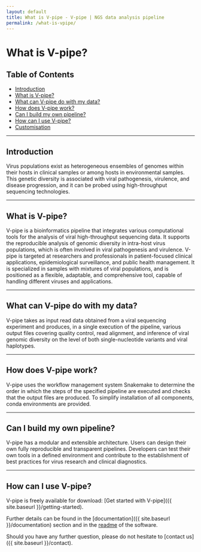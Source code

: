 ```yaml
---
layout: default
title: What is V-pipe - V-pipe | NGS data analysis pipeline
permalink: /what-is-vpipe/
---
```


# What is V-pipe?

## Table of Contents
- [Introduction](#introduction)
- [What is V-pipe?](#what-is-v-pipe)
- [What can V-pipe do with my data?](#what-can-v-pipe-do-with-my-data)
- [How does V-pipe work?](#how-does-v-pipe-work)
- [Can I build my own pipeline?](#can-i-build-my-own-pipeline)
- [How can I use V-pipe?](#how-can-i-use-v-pipe)
- [Customisation](#customisation)

---


## Introduction

Virus populations exist as heterogeneous ensembles of genomes within their hosts in clinical samples or among hosts in environmental samples.
This genetic diversity is associated with viral pathogenesis, virulence, and disease progression, and it can be probed using high-throughput sequencing technologies.

----

## What is V-pipe?

V-pipe is a bioinformatics pipeline that integrates various computational tools for the analysis of viral high-throughput sequencing data. 
It supports the reproducible analysis of genomic diversity in intra-host virus populations, which is often involved in viral pathogenesis and virulence.
V-pipe is targeted at researchers and professionals in patient-focused clinical applications, epidemiological surveillance, and public health management.
It is specialized in samples with mixtures of viral populations, and is positioned as a flexible, adaptable, and comprehensive tool, capable of handling different viruses and applications.

---

## What can V-pipe do with my data?

V-pipe takes as input read data obtained from a viral sequencing experiment and produces, in a single execution of the pipeline, various output files covering quality control, read alignment, and inference of viral genomic diversity on the level of both single-nucleotide variants and viral haplotypes.

---

## How does V-pipe work?

V-pipe uses the workflow management system Snakemake to determine the order in which the steps of the specified pipeline are executed and checks that the output files are produced. To simplify installation of all components, conda environments are provided. 

---

## Can I build my own pipeline?

V-pipe has a modular and extensible architecture. Users can design their own fully reproducible and transparent pipelines. Developers can test their own tools in a defined environment and contribute to the establishment of best practices for virus research and clinical diagnostics.

---

## How can I use V-pipe?

V-pipe is freely available for download:
[Get started with V-pipe]({{ site.baseurl }}/getting-started).

Further details can be found in the [documentation]({{ site.baseurl }}/documentation) section and in the
[readme](https://github.com/cbg-ethz/V-pipe/blob/master/README.md#usage) of the software.

Should you have any further question, please do not hesitate to [contact us]({{ site.baseurl }}/contact).
